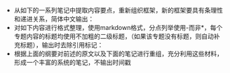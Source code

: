 - 从如下的一系列笔记中提取内容要点，重新组织框架，新的框架要具有条理性和递进关系，简体中文输出：
- 对如下内容进行格式整理，使用markdown格式，分点列举使用-而非*，每个专题内容的标题均使用不加粗的二级标题，（如果该专题没有标题，则自动补充标题），输出时去除引用标记：
- 根据上面的纲要对前述的原文以及下面的笔记进行重组，充分利用这些材料，形成一个丰富的系统的笔记，不输出时间戳